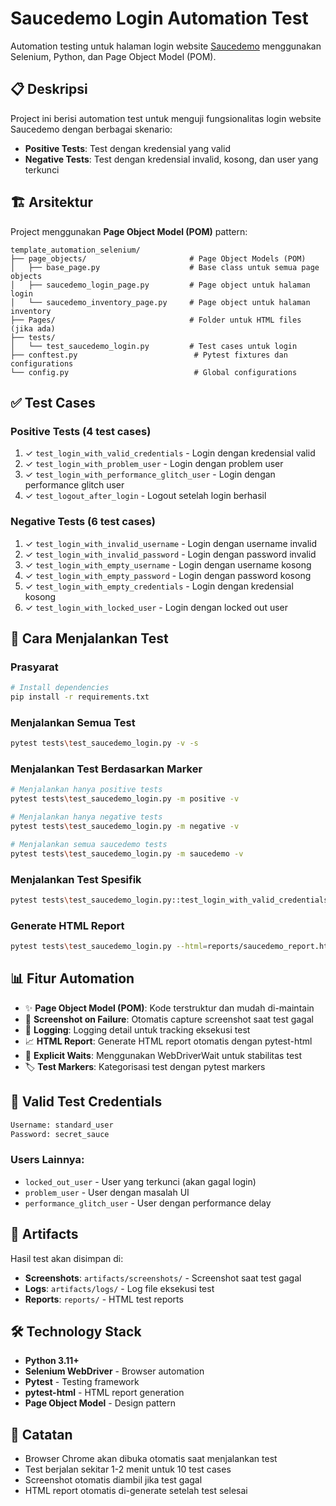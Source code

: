 # Saucedemo Login Automation Test

Automation testing untuk halaman login website [Saucedemo](https://www.saucedemo.com/v1/) menggunakan Selenium, Python, dan Page Object Model (POM).

## 📋 Deskripsi

Project ini berisi automation test untuk menguji fungsionalitas login website Saucedemo dengan berbagai skenario:
- **Positive Tests**: Test dengan kredensial yang valid
- **Negative Tests**: Test dengan kredensial invalid, kosong, dan user yang terkunci

## 🏗️ Arsitektur

Project menggunakan **Page Object Model (POM)** pattern:
```
template_automation_selenium/
├── page_objects/                       # Page Object Models (POM)
│   ├── base_page.py                    # Base class untuk semua page objects
│   ├── saucedemo_login_page.py         # Page object untuk halaman login
│   └── saucedemo_inventory_page.py     # Page object untuk halaman inventory
├── Pages/                              # Folder untuk HTML files (jika ada)
├── tests/
│   └── test_saucedemo_login.py         # Test cases untuk login
├── conftest.py                          # Pytest fixtures dan configurations
└── config.py                            # Global configurations
```

## ✅ Test Cases

### Positive Tests (4 test cases)
1. ✓ `test_login_with_valid_credentials` - Login dengan kredensial valid
2. ✓ `test_login_with_problem_user` - Login dengan problem user
3. ✓ `test_login_with_performance_glitch_user` - Login dengan performance glitch user
4. ✓ `test_logout_after_login` - Logout setelah login berhasil

### Negative Tests (6 test cases)
1. ✓ `test_login_with_invalid_username` - Login dengan username invalid
2. ✓ `test_login_with_invalid_password` - Login dengan password invalid
3. ✓ `test_login_with_empty_username` - Login dengan username kosong
4. ✓ `test_login_with_empty_password` - Login dengan password kosong
5. ✓ `test_login_with_empty_credentials` - Login dengan kredensial kosong
6. ✓ `test_login_with_locked_user` - Login dengan locked out user

## 🚀 Cara Menjalankan Test

### Prasyarat
```bash
# Install dependencies
pip install -r requirements.txt
```

### Menjalankan Semua Test
```bash
pytest tests\test_saucedemo_login.py -v -s
```

### Menjalankan Test Berdasarkan Marker
```bash
# Menjalankan hanya positive tests
pytest tests\test_saucedemo_login.py -m positive -v

# Menjalankan hanya negative tests
pytest tests\test_saucedemo_login.py -m negative -v

# Menjalankan semua saucedemo tests
pytest tests\test_saucedemo_login.py -m saucedemo -v
```

### Menjalankan Test Spesifik
```bash
pytest tests\test_saucedemo_login.py::test_login_with_valid_credentials -v -s
```

### Generate HTML Report
```bash
pytest tests\test_saucedemo_login.py --html=reports/saucedemo_report.html --self-contained-html
```

## 📊 Fitur Automation

- ✨ **Page Object Model (POM)**: Kode terstruktur dan mudah di-maintain
- 📸 **Screenshot on Failure**: Otomatis capture screenshot saat test gagal
- 📝 **Logging**: Logging detail untuk tracking eksekusi test
- 📈 **HTML Report**: Generate HTML report otomatis dengan pytest-html
- 🎯 **Explicit Waits**: Menggunakan WebDriverWait untuk stabilitas test
- 🏷️ **Test Markers**: Kategorisasi test dengan pytest markers

## 🎯 Valid Test Credentials

```python
Username: standard_user
Password: secret_sauce
```

### Users Lainnya:
- `locked_out_user` - User yang terkunci (akan gagal login)
- `problem_user` - User dengan masalah UI
- `performance_glitch_user` - User dengan performance delay

## 📁 Artifacts

Hasil test akan disimpan di:
- **Screenshots**: `artifacts/screenshots/` - Screenshot saat test gagal
- **Logs**: `artifacts/logs/` - Log file eksekusi test
- **Reports**: `reports/` - HTML test reports

## 🛠️ Technology Stack

- **Python 3.11+**
- **Selenium WebDriver** - Browser automation
- **Pytest** - Testing framework
- **pytest-html** - HTML report generation
- **Page Object Model** - Design pattern

## 📝 Catatan

- Browser Chrome akan dibuka otomatis saat menjalankan test
- Test berjalan sekitar 1-2 menit untuk 10 test cases
- Screenshot otomatis diambil jika test gagal
- HTML report otomatis di-generate setelah test selesai
